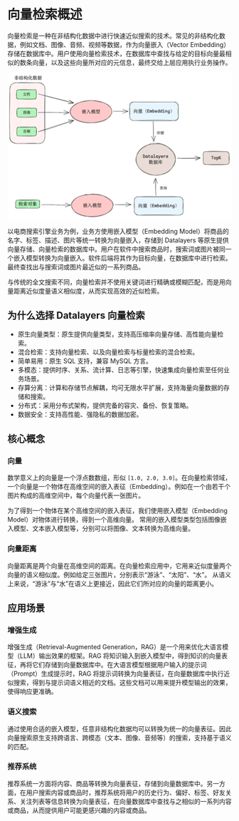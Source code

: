 # 向量检索概述

向量检索是一种在非结构化数据中进行快速近似搜索的技术。常见的非结构化数据，例如文档、图像、音频、视频等数据，作为向量嵌入（Vector Embedding）存储在数据库中。用户使用向量检索技术，在数据库中查找与给定的目标向量最相似的数条向量，以及这些向量所对应的元信息，最终交给上层应用执行业务操作。

![向量检索框架](../assets/vector-search-arch.png)

以电商搜索引擎业务为例，业务方使用嵌入模型（Embedding Model）将商品的名字、标签、描述、图片等统一转换为向量嵌入，存储到 Datalayers 等原生提供向量存储、向量检索的数据库中。用户在软件中搜索商品时，搜索词或图片被同一个嵌入模型转换为向量嵌入。软件后端将其作为目标向量，在数据库中进行检索。最终查找出与搜索词或图片最近似的一系列商品。

与传统的全文搜索不同，向量检索并不使用关键词进行精确或模糊匹配，而是用向量距离近似度量语义相似度，从而实现高效的近似检索。

## 为什么选择 Datalayers 向量检索

- 原生向量类型：原生提供向量类型，支持高压缩率向量存储、高性能向量检索。
- 混合检索：支持向量检索、以及向量检索与标量检索的混合检索。
- 简单易用：原生 SQL 支持，兼容 MySQL 方言。
- 多模态：提供时序、关系、流计算、日志等引擎，快速集成向量检索至任何业务场景。
- 存算分离：计算和存储节点解耦，均可无限水平扩展，支持海量向量数据的存储和搜索。
- 分布式：采用分布式架构，提供完备的容灾、备份、恢复策略。
- 数据安全：支持高性能、强隐私的数据加密。

## 核心概念

### 向量

数学意义上的向量是一个浮点数数组，形似 `[1.0, 2.0, 3.0]`。在向量检索领域，一个向量是一个物体在高维空间的嵌入表征（Embedding）。例如在一个由若干个图片构成的高维空间中，每个向量代表一张图片。

为了得到一个物体在某个高维空间的嵌入表征，我们使用嵌入模型（Embedding Model）对物体进行转换，得到一个高维向量。
常用的嵌入模型类型包括图像嵌入模型、文本嵌入模型等，分别可以将图像、文本转换为高维向量。

### 向量距离

向量距离是两个向量在高维空间的距离。在向量检索应用中，它用来近似度量两个向量的语义相似度。例如给定三张图片，分别表示“游泳”、“太阳”、“水”。
从语义上来说，“游泳”与“水”在语义上更接近，因此它们所对应的向量的距离更小。

## 应用场景

### 增强生成

增强生成（Retrieval-Augmented Generation，RAG）是一个用来优化大语言模型（LLM）输出效果的框架。RAG 将知识输入到嵌入模型中，得到知识的向量表征，再将它们存储到向量数据库中。在大语言模型根据用户输入的提示词（Prompt）生成提示时，RAG 将提示词转换为向量表征，在向量数据库中执行近似搜索，得到与提示词语义相近的文档。这些文档可以用来提升模型输出的效果，使得响应更准确。

### 语义搜索

通过使用合适的嵌入模型，任意非结构化数据均可以转换为统一的向量表征。因此向量搜索原生支持跨语言、跨模态（文本、图像、音频等）的搜索，支持基于语义的匹配。

### 推荐系统

推荐系统一方面将内容、商品等转换为向量表征，存储到向量数据库中。另一方面，在用户搜索内容或商品时，推荐系统将用户的历史行为、偏好、标签、好友关系、关注列表等信息转换为向量表征，在向量数据库中查找与之相似的一系列内容或商品，从而提供用户可能更感兴趣的内容或商品。
